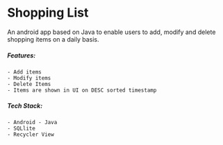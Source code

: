 # Shopping List
An android app based on Java to enable users to add, modify and delete shopping items on a daily basis.
##### Features:
    - Add items 
    - Modify items
    - Delete Items
    - Items are shown in UI on DESC sorted timestamp

##### Tech Stack:
    - Android - Java
    - SQLlite
    - Recycler View
    
